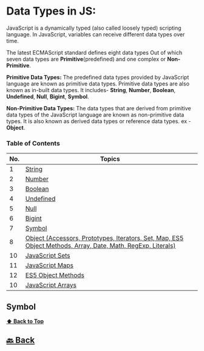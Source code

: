 <h1>Data Types in JS:</h1>

JavaScript is a dynamically typed (also called loosely typed) scripting language. In JavaScript, variables can receive different data types over time.

The latest ECMAScript standard defines eight data types Out of which seven data types are **Primitive**(predefined) and one complex or **Non-Primitive**.

**Primitive Data Types:** The predefined data types provided by JavaScript language are known as primitive data types. Primitive data types are also known as in-built data types. It includes- **String**, **Number**, **Boolean**, **Undefined**, **Null**, **Bigint**, **Symbol**.

**Non-Primitive Data Types:** The data types that are derived from primitive data types of the JavaScript language are known as non-primitive data types. It is also known as derived data types or reference data types. ex - **Object**.

### Table of Contents

| No. | Topics                                                                                                                                                                                                                                            |
| --- | ------------------------------------------------------------------------------------------------------------------------------------------------------------------------------------------------------------------------------------------------- |
| 1   | <a href="https://github.com/sanjay9616/JavaScript/blob/master/JavaScript-Tutorial/Data-Types/String.md">String</a>                                                                                                                                |
| 2   | <a href="https://github.com/sanjay9616/JavaScript/blob/master/JavaScript-Tutorial/Data-Types/Number.md">Number</a>                                                                                                                                |
| 3   | <a href="https://github.com/sanjay9616/JavaScript/blob/master/JavaScript-Tutorial/Data-Types/Boolean.md">Boolean</a>                                                                                                                              |
| 4   | <a href="https://github.com/sanjay9616/JavaScript/blob/master/JavaScript-Tutorial/Data-Types/Undefined.md">Undefined</a>                                                                                                                          |
| 5   | <a href="https://github.com/sanjay9616/JavaScript/blob/master/JavaScript-Tutorial/Data-Types/Null.md">Null</a>                                                                                                                                    |
| 6   | <a href="https://github.com/sanjay9616/JavaScript/blob/master/JavaScript-Tutorial/Data-Types/Bigint.md">Bigint</a>                                                                                                                                |
| 7   | <a href="https://github.com/sanjay9616/JavaScript/blob/master/JavaScript-Tutorial/Data-Types/Symbol.md">Symbol</a>                                                                                                                                |
| 8   | <a href="https://github.com/sanjay9616/JavaScript/blob/master/JavaScript-Tutorial/Data-Types/Object.md#Singleton-Pattern-Method">Object (Accessors, Prototypes, Iterators, Set, Map, ES5 Object Methods, Array, Date, Math, RegExp, Literals)</a> |
| 10  | <a href="https://github.com/sanjay9616/JavaScript/blob/master/JavaScript-Tutorial/Data-Types/Set.md">JavaScript Sets</a>                                                                                                                          |
| 11  | <a href="https://github.com/sanjay9616/JavaScript/blob/master/JavaScript-Tutorial/Data-Types/Map.md">JavaScript Maps</a>                                                                                                                          |
| 12  | <a href="https://github.com/sanjay9616/JavaScript/blob/master/JavaScript-Tutorial/Data-Types/Object-Reference.md">ES5 Object Methods</a>                                                                                                          |
| 10  | <a href="https://github.com/sanjay9616/JavaScript/blob/master/JavaScript-Tutorial/Data-Types/Array.md">JavaScript Arrays</a>                                                                                                                      |




### <h2>Symbol</h2>


**[⬆ Back to Top](#table-of-contents)**

<h2><a href="https://github.com/sanjay9616/JavaScript/blob/master/JavaScript-Tutorial/README.md"> 🔙 Back</a></h2>